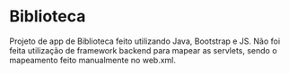 # Biblioteca
Projeto de app de Biblioteca feito utilizando Java, Bootstrap e JS. Não foi feita utilização de framework backend para mapear as servlets, sendo o mapeamento feito manualmente no web.xml. 
